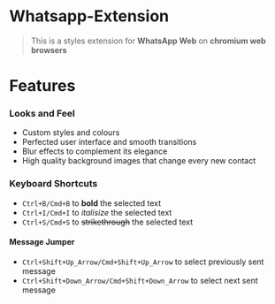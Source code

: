 # Whatsapp-Extension
> This is a styles extension for **WhatsApp Web** on **chromium web browsers**

# Features
### Looks and Feel
- Custom styles and colours
- Perfected user interface and smooth transitions
- Blur effects to complement its elegance
- High quality background images that change every new contact

### Keyboard Shortcuts
- ```Ctrl+B/Cmd+B``` to **bold** the selected text
- ```Ctrl+I/Cmd+I``` to *italisize* the selected text
- ```Ctrl+S/Cmd+S``` to ~~strikethrough~~ the selected text
#### Message Jumper
- ```Ctrl+Shift+Up_Arrow/Cmd+Shift+Up_Arrow``` to select previously sent message
- ```Ctrl+Shift+Down_Arrow/Cmd+Shift+Down_Arrow``` to select next sent message
